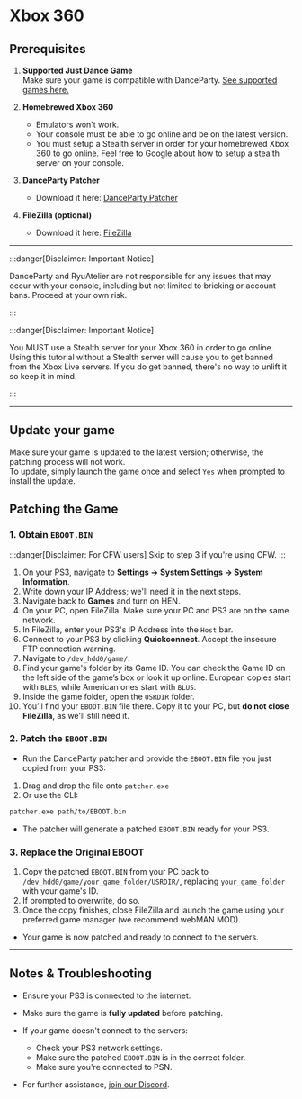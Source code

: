 # Xbox 360

## Prerequisites

1. **Supported Just Dance Game**  
   Make sure your game is compatible with DanceParty. [See supported games here.](../games.md)

2. **Homebrewed Xbox 360**
   - Emulators won't work.
   - Your console must be able to go online and be on the latest version.
   - You must setup a Stealth server in order for your homebrewed Xbox 360 to go online. Feel free to Google about how to setup a stealth server on your console.

3. **DanceParty Patcher**  
   - Download it here: [DanceParty Patcher](https://github.com/dancepartyteam/patcher)

4. **FileZilla (optional)**  
   - Download it here: [FileZilla](https://filezilla-project.org/download.php?type=server)

---

:::danger[Disclaimer: Important Notice]

DanceParty and RyuAtelier are not responsible for any issues that may occur with your console, including but not limited to bricking or account bans. Proceed at your own risk.

:::

:::danger[Disclaimer: Important Notice]

You MUST use a Stealth server for your Xbox 360 in order to go online. Using this tutorial without a Stealth server will cause you to get banned from the Xbox Live servers. If you do get banned, there's no way to unlift it so keep it in mind.

:::

---

## Update your game

Make sure your game is updated to the latest version; otherwise, the patching process will not work.  
To update, simply launch the game once and select `Yes` when prompted to install the update.

## Patching the Game

### 1. Obtain `EBOOT.BIN`

:::danger[Disclaimer: For CFW users]
Skip to step 3 if you're using CFW.
:::

1. On your PS3, navigate to **Settings → System Settings → System Information**.
2. Write down your IP Address; we'll need it in the next steps.
3. Navigate back to **Games** and turn on HEN.
4. On your PC, open FileZilla. Make sure your PC and PS3 are on the same network.
5. In FileZilla, enter your PS3's IP Address into the `Host` bar.
6. Connect to your PS3 by clicking **Quickconnect**. Accept the insecure FTP connection warning.
7. Navigate to `/dev_hdd0/game/`.
8. Find your game's folder by its Game ID. You can check the Game ID on the left side of the game’s box or look it up online. European copies start with `BLES`, while American ones start with `BLUS`.
9. Inside the game folder, open the `USRDIR` folder.
10. You’ll find your `EBOOT.BIN` file there. Copy it to your PC, but **do not close FileZilla**, as we'll still need it.

### 2. Patch the `EBOOT.BIN`

- Run the DanceParty patcher and provide the `EBOOT.BIN` file you just copied from your PS3:  
1. Drag and drop the file onto `patcher.exe`  
2. Or use the CLI:  
  ```bash
  patcher.exe path/to/EBOOT.bin
````

* The patcher will generate a patched `EBOOT.BIN` ready for your PS3.

### 3. Replace the Original EBOOT

1. Copy the patched `EBOOT.BIN` from your PC back to `/dev_hdd0/game/your_game_folder/USRDIR/`, replacing `your_game_folder` with your game's ID.
2. If prompted to overwrite, do so.
3. Once the copy finishes, close FileZilla and launch the game using your preferred game manager (we recommend webMAN MOD).

* Your game is now patched and ready to connect to the servers.

---

## Notes & Troubleshooting

* Ensure your PS3 is connected to the internet.
* Make sure the game is **fully updated** before patching.
* If your game doesn't connect to the servers:

  * Check your PS3 network settings.
  * Make sure the patched `EBOOT.BIN` is in the correct folder.
  * Make sure you're connected to PSN.
* For further assistance, [join our Discord](https://dp.ryuatelier.org/discord).